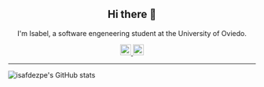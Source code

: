 <h2 align="center">Hi there 👋</h2>
<p align="center">I'm Isabel, a software engeneering student at the University of Oviedo.</p>
<p align="center">
  <a href="www.linkedin.com/in/m-isabel-fdez-perez">
    <img alt="isafdezpe's LinkedIn" width="22px" src="https://cdn.jsdelivr.net/npm/simple-icons@v3.0.1/icons/linkedin.svg" />
  </a>
  <a href="mailto:isafdezpe@gmail.com">
    <img alt="isafdezpe's Email" width="22px" src="https://cdn.jsdelivr.net/npm/simple-icons@3.0.1/icons/gmail.svg" />
  </a>
</p>

****

![isafdezpe's GitHub stats](https://github-readme-stats.vercel.app/api/?username=isafdezpe&count_private=true&show_icons=true&title_color=C300E6&icon_color=D26AEB&text_color=000&bg_color=fff)

